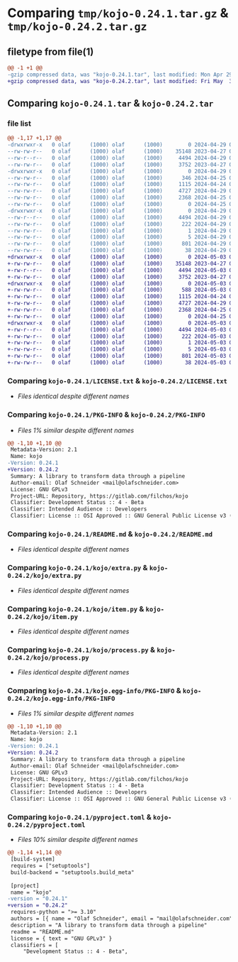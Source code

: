 # Comparing `tmp/kojo-0.24.1.tar.gz` & `tmp/kojo-0.24.2.tar.gz`

## filetype from file(1)

```diff
@@ -1 +1 @@
-gzip compressed data, was "kojo-0.24.1.tar", last modified: Mon Apr 29 08:25:51 2024, max compression
+gzip compressed data, was "kojo-0.24.2.tar", last modified: Fri May  3 05:19:44 2024, max compression
```

## Comparing `kojo-0.24.1.tar` & `kojo-0.24.2.tar`

### file list

```diff
@@ -1,17 +1,17 @@
-drwxrwxr-x   0 olaf      (1000) olaf      (1000)        0 2024-04-29 08:25:51.933063 kojo-0.24.1/
--rw-rw-r--   0 olaf      (1000) olaf      (1000)    35148 2023-04-27 08:31:58.000000 kojo-0.24.1/LICENSE.txt
--rw-r--r--   0 olaf      (1000) olaf      (1000)     4494 2024-04-29 08:25:51.933063 kojo-0.24.1/PKG-INFO
--rw-rw-r--   0 olaf      (1000) olaf      (1000)     3752 2023-04-27 09:07:15.000000 kojo-0.24.1/README.md
-drwxrwxr-x   0 olaf      (1000) olaf      (1000)        0 2024-04-29 08:25:51.933063 kojo-0.24.1/kojo/
--rw-rw-r--   0 olaf      (1000) olaf      (1000)      346 2024-04-25 09:47:16.000000 kojo-0.24.1/kojo/__init__.py
--rw-rw-r--   0 olaf      (1000) olaf      (1000)     1115 2024-04-24 05:46:05.000000 kojo-0.24.1/kojo/extra.py
--rw-rw-r--   0 olaf      (1000) olaf      (1000)     4727 2024-04-29 08:23:02.000000 kojo-0.24.1/kojo/item.py
--rw-rw-r--   0 olaf      (1000) olaf      (1000)     2368 2024-04-25 09:46:56.000000 kojo-0.24.1/kojo/process.py
--rw-rw-r--   0 olaf      (1000) olaf      (1000)        0 2024-04-25 07:40:38.000000 kojo-0.24.1/kojo/py.typed
-drwxrwxr-x   0 olaf      (1000) olaf      (1000)        0 2024-04-29 08:25:51.933063 kojo-0.24.1/kojo.egg-info/
--rw-r--r--   0 olaf      (1000) olaf      (1000)     4494 2024-04-29 08:25:51.000000 kojo-0.24.1/kojo.egg-info/PKG-INFO
--rw-rw-r--   0 olaf      (1000) olaf      (1000)      222 2024-04-29 08:25:51.000000 kojo-0.24.1/kojo.egg-info/SOURCES.txt
--rw-rw-r--   0 olaf      (1000) olaf      (1000)        1 2024-04-29 08:25:51.000000 kojo-0.24.1/kojo.egg-info/dependency_links.txt
--rw-rw-r--   0 olaf      (1000) olaf      (1000)        5 2024-04-29 08:25:51.000000 kojo-0.24.1/kojo.egg-info/top_level.txt
--rw-rw-r--   0 olaf      (1000) olaf      (1000)      801 2024-04-29 08:23:14.000000 kojo-0.24.1/pyproject.toml
--rw-rw-r--   0 olaf      (1000) olaf      (1000)       38 2024-04-29 08:25:51.933063 kojo-0.24.1/setup.cfg
+drwxrwxr-x   0 olaf      (1000) olaf      (1000)        0 2024-05-03 05:19:44.142821 kojo-0.24.2/
+-rw-rw-r--   0 olaf      (1000) olaf      (1000)    35148 2023-04-27 08:31:58.000000 kojo-0.24.2/LICENSE.txt
+-rw-r--r--   0 olaf      (1000) olaf      (1000)     4494 2024-05-03 05:19:44.142821 kojo-0.24.2/PKG-INFO
+-rw-rw-r--   0 olaf      (1000) olaf      (1000)     3752 2023-04-27 09:07:15.000000 kojo-0.24.2/README.md
+drwxrwxr-x   0 olaf      (1000) olaf      (1000)        0 2024-05-03 05:19:44.142821 kojo-0.24.2/kojo/
+-rw-rw-r--   0 olaf      (1000) olaf      (1000)      588 2024-05-03 05:16:34.000000 kojo-0.24.2/kojo/__init__.py
+-rw-rw-r--   0 olaf      (1000) olaf      (1000)     1115 2024-04-24 05:46:05.000000 kojo-0.24.2/kojo/extra.py
+-rw-rw-r--   0 olaf      (1000) olaf      (1000)     4727 2024-04-29 08:23:02.000000 kojo-0.24.2/kojo/item.py
+-rw-rw-r--   0 olaf      (1000) olaf      (1000)     2368 2024-04-25 09:46:56.000000 kojo-0.24.2/kojo/process.py
+-rw-rw-r--   0 olaf      (1000) olaf      (1000)        0 2024-04-25 07:40:38.000000 kojo-0.24.2/kojo/py.typed
+drwxrwxr-x   0 olaf      (1000) olaf      (1000)        0 2024-05-03 05:19:44.142821 kojo-0.24.2/kojo.egg-info/
+-rw-r--r--   0 olaf      (1000) olaf      (1000)     4494 2024-05-03 05:19:44.000000 kojo-0.24.2/kojo.egg-info/PKG-INFO
+-rw-rw-r--   0 olaf      (1000) olaf      (1000)      222 2024-05-03 05:19:44.000000 kojo-0.24.2/kojo.egg-info/SOURCES.txt
+-rw-rw-r--   0 olaf      (1000) olaf      (1000)        1 2024-05-03 05:19:44.000000 kojo-0.24.2/kojo.egg-info/dependency_links.txt
+-rw-rw-r--   0 olaf      (1000) olaf      (1000)        5 2024-05-03 05:19:44.000000 kojo-0.24.2/kojo.egg-info/top_level.txt
+-rw-rw-r--   0 olaf      (1000) olaf      (1000)      801 2024-05-03 05:18:32.000000 kojo-0.24.2/pyproject.toml
+-rw-rw-r--   0 olaf      (1000) olaf      (1000)       38 2024-05-03 05:19:44.142821 kojo-0.24.2/setup.cfg
```

### Comparing `kojo-0.24.1/LICENSE.txt` & `kojo-0.24.2/LICENSE.txt`

 * *Files identical despite different names*

### Comparing `kojo-0.24.1/PKG-INFO` & `kojo-0.24.2/PKG-INFO`

 * *Files 1% similar despite different names*

```diff
@@ -1,10 +1,10 @@
 Metadata-Version: 2.1
 Name: kojo
-Version: 0.24.1
+Version: 0.24.2
 Summary: A library to transform data through a pipeline
 Author-email: Olaf Schneider <mail@olafschneider.com>
 License: GNU GPLv3
 Project-URL: Repository, https://gitlab.com/filchos/kojo
 Classifier: Development Status :: 4 - Beta
 Classifier: Intended Audience :: Developers
 Classifier: License :: OSI Approved :: GNU General Public License v3 (GPLv3)
```

### Comparing `kojo-0.24.1/README.md` & `kojo-0.24.2/README.md`

 * *Files identical despite different names*

### Comparing `kojo-0.24.1/kojo/extra.py` & `kojo-0.24.2/kojo/extra.py`

 * *Files identical despite different names*

### Comparing `kojo-0.24.1/kojo/item.py` & `kojo-0.24.2/kojo/item.py`

 * *Files identical despite different names*

### Comparing `kojo-0.24.1/kojo/process.py` & `kojo-0.24.2/kojo/process.py`

 * *Files identical despite different names*

### Comparing `kojo-0.24.1/kojo.egg-info/PKG-INFO` & `kojo-0.24.2/kojo.egg-info/PKG-INFO`

 * *Files 1% similar despite different names*

```diff
@@ -1,10 +1,10 @@
 Metadata-Version: 2.1
 Name: kojo
-Version: 0.24.1
+Version: 0.24.2
 Summary: A library to transform data through a pipeline
 Author-email: Olaf Schneider <mail@olafschneider.com>
 License: GNU GPLv3
 Project-URL: Repository, https://gitlab.com/filchos/kojo
 Classifier: Development Status :: 4 - Beta
 Classifier: Intended Audience :: Developers
 Classifier: License :: OSI Approved :: GNU General Public License v3 (GPLv3)
```

### Comparing `kojo-0.24.1/pyproject.toml` & `kojo-0.24.2/pyproject.toml`

 * *Files 10% similar despite different names*

```diff
@@ -1,14 +1,14 @@
 [build-system]
 requires = ["setuptools"]
 build-backend = "setuptools.build_meta"
 
 [project]
 name = "kojo"
-version = "0.24.1"
+version = "0.24.2"
 requires-python = ">= 3.10"
 authors = [{ name = "Olaf Schneider", email = "mail@olafschneider.com" }]
 description = "A library to transform data through a pipeline"
 readme = "README.md"
 license = { text = "GNU GPLv3" }
 classifiers = [
     "Development Status :: 4 - Beta",
```

